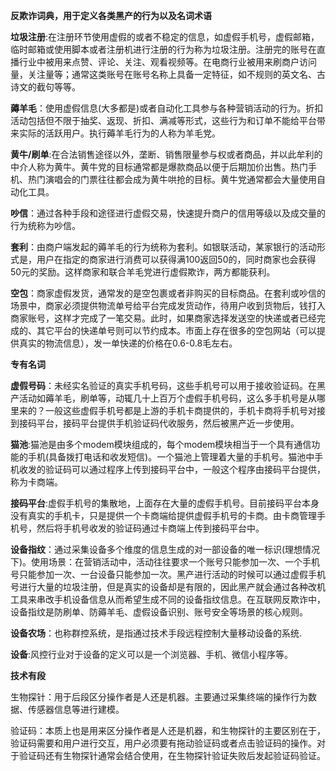 **反欺诈词典，用于定义各类黑产的行为以及名词术语**

**垃圾注册**:在注册环节使用虚假的或者不稳定的信息，如虚假手机号，虚假邮箱，临时邮箱或使用脚本或者注册机进行注册的行为称为垃圾注册。注册完的账号在直播行业中被用来点赞、评论、关注、观看视频等。在电商行业被用来刷商户访问量，关注量等；通常这类账号在账号名称上具备一定特征，如不规则的英文名、古诗文的截句等等。

**薅羊毛**：使用虚假信息(大多都是)或者自动化工具参与各种营销活动的行为。折扣活动包括但不限于抽奖、返现、折扣、满减等形式，这些行为和订单不能给平台带来实际的活跃用户。执行薅羊毛行为的人称为羊毛党。

**黄牛/刷单**:在合法销售途径以外，垄断、销售限量参与权或者商品，并以此牟利的中介人称为黄牛。黄牛党的目标通常都是爆款商品以便于后期加价出售。热门手机、热门演唱会的门票往往都会成为黄牛哄抢的目标。黄牛党通常都会大量使用自动化工具。

**吵信**：通过各种手段和途径进行虚假交易，快速提升商户的信用等级以及成交量的行为统称为吵信。

**套利**：由商户端发起的薅羊毛的行为统称为套利。如银联活动，某家银行的活动形式是，用户在指定的商家进行消费可以获得满100返回50的，同时商家也会获得50元的奖励。这样商家和联合羊毛党进行虚假欺诈，两方都能获利。

**空包**：商家虚假发货，通常发的是空包裹或者非购买的目标商品。在套利或吵信的场景中，商家必须提供物流单号给平台完成发货动作，待用户收到货物后，钱打入商家账号，这样才完成了一笔交易。此时，如果商家选择发送空的快递或者已经完成的、其它平台的快递单号则可以节约成本。市面上存在很多的空包网站（可以提供真实的物流信息），发一单快递的价格在0.6-0.8毛左右。



**专有名词**

**虚假号码**：未经实名验证的真实手机号码，这些手机号可以用于接收验证码。在黑产活动如薅羊毛，刷单等，动辄几十上百万个虚假手机号码，这么多手机号是从哪里来的？一般这些虚假手机号都是上游的手机卡商提供的，手机卡商将手机号对接到接码平台，接码平台提供手机验证码代收服务，然后被黑产近一步使用。

**猫池**:猫池是由多个modem模块组成的，每个modem模块相当于一个具有通信功能的手机(具备拨打电话和收发短信)。一个猫池上管理着大量的手机号。猫池中手机收发的验证码可以通过程序上传到接码平台中，一般这个程序由接码平台提供，称为卡商端。

**接码平台**:虚假手机号的集散地，上面存在大量的虚假手机号。目前接码平台本身没有真实的手机卡，只是提供一个卡商端给提供虚假手机号的卡商。由卡商管理手机号，然后将手机号收发的验证码通过卡商端上传到接码平台中。

**设备指纹**：通过采集设备多个维度的信息生成的对一部设备的唯一标识(理想情况下)。使用场景：在营销活动中，活动往往要求一个账号只能参加一次、一个手机号只能参加一次、一台设备只能参加一次。黑产进行活动的时候可以通过虚假手机号进行大量的垃圾注册，但是真实的设备却是有限的，因此黑产就会通过各种改机工具来串改手机设备信息从而希望生成不同的设备指纹信息。在互联网反欺诈中，设备指纹是防刷单、防薅羊毛、虚假设备识别、账号安全等场景的核心规则。

**设备农场**：也称群控系统，是指通过技术手段远程控制大量移动设备的系统.

**设备**:风控行业对于设备的定义可以是一个浏览器、手机、微信小程序等。



**技术有段**

生物探针：用于后段区分操作者是人还是机器。主要通过采集终端的操作行为数据、传感器信息等进行建模。

验证码：本质上也是用来区分操作者是人还是机器，和生物探针的主要区别在于，验证码需要和用户进行交互，用户必须要有拖动验证码或者点击验证码的操作。对于验证码还有生物探针通常会结合使用，在生物探针验证失败后发起验证码验证。





